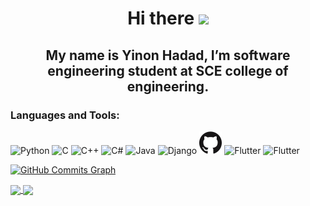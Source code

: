 

#  <p align ="center" height="40px" width="40px">  Hi there <img src="https://raw.githubusercontent.com/aemmadi/aemmadi/master/wave.gif" width="40px"> </p>
##     <p align = "center"> My name is Yinon Hadad, I’m software engineering student at SCE college of engineering.
 </p>




### Languages and Tools:

<p align="left">
<a><img src="https://raw.githubusercontent.com/danielcranney/readme-generator/main/public/icons/skills/python-colored.svg" width="36" height="36" alt="Python" /></a>
<a><img src="https://raw.githubusercontent.com/danielcranney/readme-generator/main/public/icons/skills/c-colored.svg" width="36" height="36" alt="C" /></a>
<a><img alt="C++" width="31px" src="https://user-images.githubusercontent.com/42747200/46140125-da084900-c26d-11e8-8ea7-c45ae6306309.png" /></a>
<a><img alt="C#" width="31px" src="https://seeklogo.com/images/C/c-sharp-c-logo-02F17714BA-seeklogo.com.png" /></a>
<a><img src="https://raw.githubusercontent.com/danielcranney/readme-generator/main/public/icons/skills/java-colored.svg" width="36" height="36" alt="Java" /></a>
<a><img src="https://raw.githubusercontent.com/danielcranney/readme-generator/main/public/icons/skills/django-colored.svg" width="36" height="36" alt="Django" /></a>
<a><img src="https://raw.githubusercontent.com/github/explore/78df643247d429f6cc873026c0622819ad797942/topics/github/github.png" width="36" height="36" alt="GitHub" /></a>
<a><img src="https://cdn.iconscout.com/icon/free/png-512/flutter-2038877-1720090.png" width="36" height="36" alt="Flutter" /></a>
<a><img src="https://upload.wikimedia.org/wikipedia/commons/5/58/Kivy_logo.png" width="36" height="36" alt="Flutter" /></a><br> </p>

<a href="http://www.github.com/yinonh"><img src="https://activity-graph.herokuapp.com/graph?username=yinonh&bg_color=1c1917&color=ffffff&line=0891b2&point=ffffff&area_color=1c1917&area=true&hide_border=true&custom_title=GitHub%20Commits%20Graph" alt="GitHub Commits Graph" /></a>




<a  href="http://www.github.com/yinonh">
  <img align="center" src="https://github-readme-stats.vercel.app/api?username=yinonh&show_icons=true&theme=tokyonight"
  />
</a>
<a  href="http://www.github.com/yinonh">
  <img align="center" src= "https://github-readme-stats.vercel.app/api/top-langs/?username=yinonh&layout=compact&theme=tokyonight" />
</a>

<!---

## Skills & Technologies
| | |
|---|---|
| **Programming Languages**	|   ![Python](https://img.shields.io/badge/-Python-000?&logo=Python)&nbsp;![C](https://img.shields.io/badge/-C-000?&logo=C)&nbsp;![C++](https://img.shields.io/badge/C++-000?&logo=C%2B%2B)&nbsp;![C#](https://img.shields.io/badge/C%23-000?&logo=c-sharp&logoColor=007396)&nbsp;![Java](https://img.shields.io/badge/-Java-000?&logo=Java-ED8B00&logoColor=007396)&nbsp;![Dart](https://img.shields.io/badge/-Dart-000?&logo=Dart)|
| **Subjects**	| ![Object-Oriented Programming (OOP)](https://img.shields.io/badge/-Object--Oriented%20Programming%20-black) &nbsp; ![Machine Learning](https://img.shields.io/badge/-Machine%20Learning-black) &nbsp; ![Computer Vision](https://img.shields.io/badge/-Computer%20Vision-black) &nbsp; ![Mobile & Web Development (Front-End)](https://img.shields.io/badge/Mobile%20%26%20Web%20Development%20(Front--End)-black) 
| **Technologies**	| ![](https://img.shields.io/badge/-PyTorch-black?logo=Pytorch&style=flat-square) &nbsp; ![](https://img.shields.io/badge/-Tensorflow-black?logo=TensorFlow&style=flat-square)  &nbsp; ![](https://img.shields.io/badge/-React-black?logo=React&style=flat-square)  &nbsp; ![](https://img.shields.io/badge/-Tkinter-black?logo=Python&style=flat-square)  &nbsp; ![](https://img.shields.io/badge/-SQLite3-black?logo=SQLite&style=flat-square)  &nbsp; ![](https://img.shields.io/badge/-Pandas-black?logo=pandas&style=flat-square)  &nbsp; ![](https://img.shields.io/badge/-NumPy-black?logo=Numpy&style=flat-square)  &nbsp; ![](https://img.shields.io/badge/-Node.js-black?logo=node.js&style=flat-square) &nbsp; ![](https://img.shields.io/badge/-OpenCV-black?logo=opencv&style=flat-square)|
| **Enviroments** | ![](https://img.shields.io/badge/-Collab-black?logo=googlecolab&style=flat-square)  &nbsp; ![](https://img.shields.io/badge/-VS%20Code-black?logo=visualstudio&style=flat-square)  &nbsp; ![](https://img.shields.io/badge/-Eclipse%20IDE-black?logo=eclipse&style=flat-square) &nbsp; ![](https://img.shields.io/badge/-PyCharm-black?logo=pycharm&style=flat-square)  &nbsp; ![](https://img.shields.io/badge/-Jupyter%20Notebook-black?logo=jupyter&style=flat-square) &nbsp; ![](https://img.shields.io/badge/-GitHub-black?logo=github&style=flat-square) &nbsp; ![](https://img.shields.io/badge/-VMWare-black?logo=vmware&style=flat-square) |

-->
